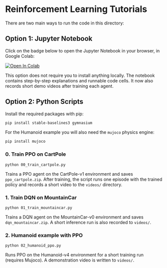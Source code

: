 # Reinforcement Learning Tutorials

There are two main ways to run the code in this directory:

## Option 1: Jupyter Notebook

Click on the badge below to open the Jupyter Notebook in your browser, in Google Colab:

[![Open In Colab](https://colab.research.google.com/assets/colab-badge.svg)](https://colab.research.google.com/github/Girish-Krishnan/ECE-SIPP-Python-ML/blob/main/6_Reinforcement_Learning_Tutorials/reinforcement_learning_tutorials.ipynb)

This option does not require you to install anything locally. The notebook contains step-by-step explanations and runnable code cells.
It now also records short demo videos after training each agent.

## Option 2: Python Scripts

Install the required packages with pip:

```bash
pip install stable-baselines3 gymnasium
```

For the Humanoid example you will also need the `mujoco` physics engine:

```bash
pip install mujoco
```

### 0. Train PPO on CartPole
`python 00_train_cartpole.py`

Trains a PPO agent on the CartPole-v1 environment and saves `ppo_cartpole.zip`.
After training, the script runs one episode with the trained policy and
records a short video to the `videos/` directory.

### 1. Train DQN on MountainCar
`python 01_train_mountaincar.py`

Trains a DQN agent on the MountainCar-v0 environment and saves `dqn_mountaincar.zip`.
A short inference run is also recorded to `videos/`.

### 2. Humanoid example with PPO
`python 02_humanoid_ppo.py`

Runs PPO on the Humanoid-v4 environment for a short training run (requires Mujoco).
A demonstration video is written to `videos/`.
